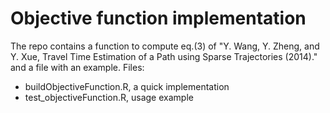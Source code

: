 # Objective function implementation
The repo contains a function to compute eq.(3) of "Y. Wang, Y. Zheng, and Y. Xue, Travel Time Estimation of a Path using Sparse Trajectories (2014)." and a file with an example.
Files:
 * buildObjectiveFunction.R, a quick implementation
 * test_objectiveFunction.R, usage example

